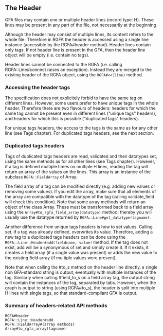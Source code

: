 ## The Header

GFA files may contain one or multiple header lines (record type: H).  These
lines may be present in any part of the file, not necessarily at the beginning.

Although the header may consist of multiple lines, its content refers to the
whole file. Therefore in RGFA the header is accessed using a single line
instance (accessible by the RGFA#header method).  Header lines contain only
tags. If not header line is present in the GFA, then the header line object
will be empty (i.e. contain no tags).

Header lines cannot be connected to the RGFA (i.e. calling RGFA::Line#connect
raises an exception). Instead they are merged to the existing header of the
RGFA object, using the ```RGFA#<<(line)``` method.

### Accessing the header tags

The specification does not explicitely forbid to have the same tag on different
lines. However, some users prefer to have unique tags in the whole header.
Therefore there are two flavours of headers: headers for which the same tag
cannot be present even in different lines ("unique tags" headers), and headers
for which this is possible ("duplicated tags" headers).

For unique tags headers, the access to the tags is the same as for any other
line (see Tags chapter).  For duplicated tags headers, see the next section.

### Duplicated tags headers

Tags of duplicated tags headers are read, validated and their datatypes
set, using the same methods as for all other lines (see Tags chapter).
However, if a tag is defined multiple times on multiple H lines, reading
the tag will return an array of the values on the lines.  This array is an
instance of the subclass ```RGFA::FieldArray``` of Array.

The field array of a tag can be modified directly (e.g. adding new values
or removing some values).
If you edit the array, make sure that all elements of the array are compatible
with the datatype of the tag (calling validate_field will check this condition).
Note that some array methods will return an object of the class Array.
These must be transformed back to a field array using the
```Array#to_rgfa_field_array(datatype)``` method; thereby you will usually
use the datatype returned by ```RGFA::Line#get_datatype(tagname)```.

Another difference from unique tags headers is how to set values. Calling set,
if a tag was already defined, overwrites its value. Therefore, adding a new tag
to a duplicated tags headers can be done using the
```RGFA::Line::Header#add(fieldname, value)``` method.  If the tag does not
exist, add will be a synonymous of set and simply create it.  If it exists, it
creates a field array (if a single value was present) or adds the new value to
the existing field array (if multiple values were present).

Note that when calling the #to_s method on the header line directly, a single
non GFA-standard string is output, eventually with multiple instances of the
tag. Similarly when calling #field_to_s on a field array tag, the output
string will contain the instances of the tag, separated by tabs.
However, when the graph is output to string (using RGFA#to_s), the header
is split into multiple H lines with single tags, so that standard-compliant GFA
is output.

### Summary of headers-related API methods

```
RGFA#header
RGFA::Line::Header#add
RGFA::FieldArray#(array methods)
Array#to_rgfa_array(tagname)
```
